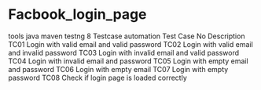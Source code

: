 # Facbook_login_page
tools 
java maven testng 
8 Testcase automation
Test Case No	Description
TC01	Login with valid email and valid password
TC02	Login with valid email and invalid password
TC03	Login with invalid email and valid password
TC04	Login with invalid email and password
TC05	Login with empty email and password
TC06	Login with empty email
TC07	Login with empty password
TC08	Check if login page is loaded correctly

